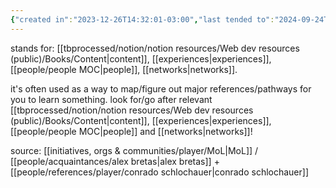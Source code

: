 ```yaml
---
{"created in":"2023-12-26T14:32:01-03:00","last tended to":"2024-09-24T16:22:10-03:00","aliases":["CEP+R"],"tags":["framework","selfdirectedlearning","player","host","learning","🌱"],"dg-publish":true,"notestage":["🌱"],"permalink":"/models-and-frameworks/host/cep-n/","dgPassFrontmatter":true,"created":"2023-12-26T14:32:01.614-03:00","updated":"2024-09-24T16:22:10.830-03:00"}
---
```


stands for: [[tbprocessed/notion/notion resources/Web dev resources (public)/Books/Content\|content]], [[experiences\|experiences]], [[people/people MOC\|people]], [[networks\|networks]].

it's often used as a way to map/figure out major references/pathways for you to learn something. look for/go after relevant [[tbprocessed/notion/notion resources/Web dev resources (public)/Books/Content\|content]], [[experiences\|experiences]], [[people/people MOC\|people]] and [[networks\|networks]]!

source: [[initiatives, orgs & communities/player/MoL\|MoL]] / [[people/acquaintances/alex bretas\|alex bretas]] + [[people/references/player/conrado schlochauer\|conrado schlochauer]]